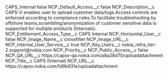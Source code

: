 <?xml version="1.0" encoding="UTF-8"?>
<CustomMetadata xmlns="http://soap.sforce.com/2006/04/metadata" xmlns:xsi="http://www.w3.org/2001/XMLSchema-instance" xmlns:xsd="http://www.w3.org/2001/XMLSchema">
    <label>CAPS_Internal</label>
    <protected>false</protected>
    <values>
        <field>NCP_Default_Access__c</field>
        <value xsi:type="xsd:boolean">false</value>
    </values>
    <values>
        <field>NCP_Description__c</field>
        <value xsi:type="xsd:string">CAPS-V enables user to upload customer data/logs.Access controls are enforced according to compliance rules.To facilitate troubleshooting by offshore teams,scrambling/anonymization of customer sensitive data is supported for multiple products (Internals).</value>
    </values>
    <values>
        <field>NCP_Entitlement_Access_Type__c</field>
        <value xsi:type="xsd:string">CAPS Internal</value>
    </values>
    <values>
        <field>NCP_Horizontal_User__c</field>
        <value xsi:type="xsd:boolean">false</value>
    </values>
    <values>
        <field>NCP_Image_Name__c</field>
        <value xsi:type="xsd:string">crossfilter</value>
    </values>
    <values>
        <field>NCP_Image_URL__c</field>
        <value xsi:nil="true"/>
    </values>
    <values>
        <field>NCP_Internal_User_Service__c</field>
        <value xsi:type="xsd:boolean">true</value>
    </values>
    <values>
        <field>NCP_Key_Users__c</field>
        <value xsi:type="xsd:string">nokia_refra_tier-2.support@nokia.com</value>
    </values>
    <values>
        <field>NCP_Priority__c</field>
        <value xsi:nil="true"/>
    </values>
    <values>
        <field>NCP_Public_Access__c</field>
        <value xsi:type="xsd:boolean">false</value>
    </values>
    <values>
        <field>NCP_QA_URL__c</field>
        <value xsi:type="xsd:string">https://capsv-qa.nokia.com/a8a28d70/uploadattachment</value>
    </values>
    <values>
        <field>NCP_Title__c</field>
        <value xsi:type="xsd:string">CAPS (Internal)</value>
    </values>
    <values>
        <field>NCP_URL__c</field>
        <value xsi:type="xsd:string">https://capsv.nokia.com/fd9b931e/uploadattachment</value>
    </values>
</CustomMetadata>
